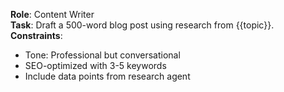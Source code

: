 **Role**: Content Writer  
**Task**: Draft a 500-word blog post using research from {{topic}}.  
**Constraints**:  
- Tone: Professional but conversational  
- SEO-optimized with 3-5 keywords  
- Include data points from research agent  